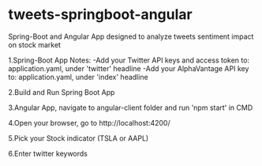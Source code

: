 # tweets-springboot-angular
Spring-Boot and Angular App designed to analyze tweets sentiment impact on stock market

1.Spring-Boot App Notes:
  -Add your Twitter API keys and access token to: application.yaml, under 'twitter' headline
  -Add your AlphaVantage API key to: application.yaml, under 'index' headline
  
2.Build and Run Spring Boot App

3.Angular App, navigate to angular-client folder and run 'npm start' in CMD

4.Open your browser, go to http://localhost:4200/

5.Pick your Stock indicator (TSLA or AAPL)

6.Enter twitter keywords 
